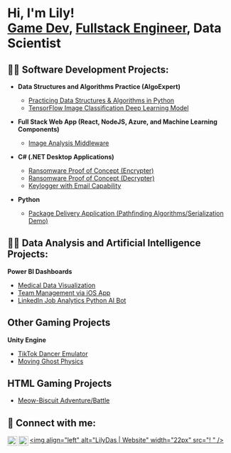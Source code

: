 <h1>Hi, I'm Lily! <br/><a href="(https://github.com/lilyfaiz)">Game Dev</a>, <a href="(https://www.linkedin.com/in/lily-das/)">Fullstack Engineer</a>, <a>Data Scientist</a></h1>

<h2>👨‍💻 Software Development Projects:</h2>

- <b>Data Structures and Algorithms Practice (AlgoExpert)</b>
  - [Practicing Data Structures & Algorithms in Python](https://github.com/lilyfaiz/Engineering-Notes)
  - [TensorFlow Image Classification Deep Learning Model](https://github.com/lilyfaiz/Image-Classification-TensorFlow-Model)
- <b>Full Stack Web App (React, NodeJS, Azure, and Machine Learning Components)</b>
  - [Image Analysis Middleware](https://github.com/lilyfaiz/Engineering-Notes/blob/main/HOWTOPyspark.md)
    

- <b>C# (.NET Desktop Applications)</b>
  - [Ransomware Proof of Concept (Encrypter)](https://github.com/lilyfaiz/-Encrypter-Proof-of-Concepts)
  - [Ransomware Proof of Concept (Decrypter)](https://github.com/lilyfaiz/Decrypter-Proof-of-Concept/tree/main)
  - [Keylogger with Email Capability](https://github.com/lilyfaiz/keylogger-project)
- <b>Python</b>
  - [Package Delivery Application (Pathfinding Algorithms/Serialization Demo)](https://github.com/lilyfaiz/Package-Delivery-Application-Demo)

<h2>👨‍💻 Data Analysis and Artificial Intelligence Projects:</h2>
 <b>Power BI Dashboards </b>

 - [Medical Data Visualization](https://github.com/lilyfaiz/HealthcareData)
 - [Team Management via iOS App](https://github.com/lilyfaiz/Team-Management-via-iOS-App)
 - [LinkedIn Job Analytics Python AI Bot](https://github.com/lilyfaiz/LinkedIn-AI-Analytics)

  <h2> Other Gaming Projects </h2>
  <b> Unity Engine </b>
  
   - [TikTok Dancer Emulator](https://github.com/lilyfaiz/Tiktok-Dancer-Unity-Game)
   - [Moving Ghost Physics](https://github.com/lilyfaiz/Practicing-Physics-with-Unity)
  
  <h2> HTML Gaming Projects </h2>
  
  
   - [Meow-Biscuit Adventure/Battle](https://github.com/lilyfaiz/Meow-Biscuit)

<h2>🤳 Connect with me:</h2>

[<img align="left" alt="LilyDas | Website" width="22px" src="!<link rel="stylesheet" href="https://cdn.jsdelivr.net/npm/all-icons@1.0.0/dist/css/all-icons.min.css">
" />][website]
[<img align="left" alt="LilyDas | LinkedIn" width="22px" src="https://cdn.jsdelivr.net/npm/simple-icons@v3/icons/linkedin.svg" />][Linkedin]
[<img align="left" alt="LilyDas | Medium" width="22px" src="https://cdn.jsdelivr.net/npm/simple-icons@v3/icons/instagram.svg" />][medium]

[website]: https://lilyfaiz.github.io/devportfolio/
[medium]: https://medium.com/@lilydas24780
[linkedin]: https://www.linkedin.com/in/lily-das/

<!--
**lilydas** is a ✨ _special_ ✨ repository because its `README.md` (this file) appears on your GitHub profile.

Here are some ideas to get you started:

- 🔭 I’m currently working on </b> data analysis. </b>
- 🌱 I’m currently learning </b> Python & SQL. </b>
- 👯 I’m looking to collaborate on </b> visualization of medical data. </b>
- 🤔 I’m looking for help with </b> image rendering visualization, javascript. </b>
- 💬 Ask me about my experience in medical and financial data visualization, website development. 
- 📫 How to reach me: email or phone.
- 😄 Pronouns: she/her.
- ⚡ Fun fact: </b> I learned python and C++ by myself. </b>
-->
